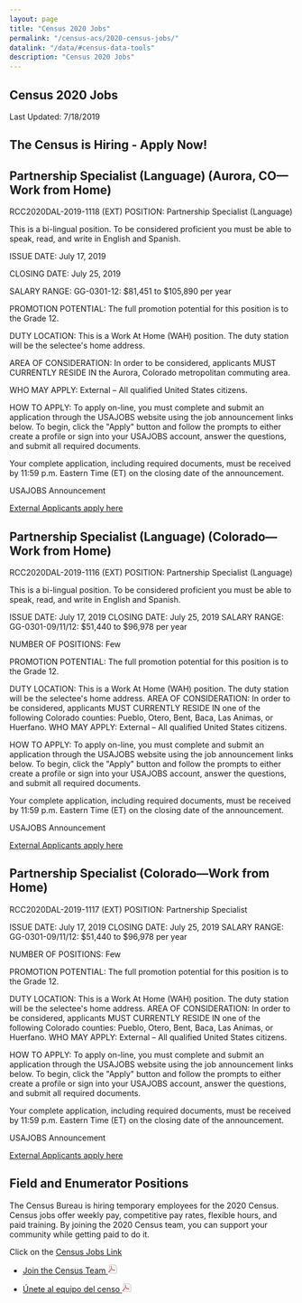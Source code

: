```yaml
---
layout: page
title: "Census 2020 Jobs"
permalink: "/census-acs/2020-census-jobs/"
datalink: "/data/#census-data-tools"
description: "Census 2020 Jobs"
---
```


## Census 2020 Jobs

Last Updated: 7/18/2019

## The Census is Hiring - Apply Now!

## Partnership Specialist (Language) (Aurora, CO—Work from Home)

RCC2020DAL-2019-1118 (EXT)
POSITION: Partnership Specialist (Language)

This is a bi-lingual position. To be considered proficient you must be able to speak, read, and write in English and Spanish.<br>

ISSUE DATE: July 17, 2019<br>

CLOSING DATE: July 25, 2019<br>

SALARY RANGE: GG-0301-12:  $81,451 to $105,890 per year<br>

PROMOTION POTENTIAL: The full promotion potential for this position is to the Grade 12.<br>

DUTY LOCATION: This is a Work At Home (WAH) position. The duty station will be the selectee's home address.<br>

AREA OF CONSIDERATION: In order to be considered, applicants MUST CURRENTLY RESIDE IN the Aurora, Colorado metropolitan commuting area.<br>

WHO MAY APPLY: External – All qualified United States citizens.<br>

HOW TO APPLY: To apply on-line, you must complete and submit an application through the USAJOBS website using the job announcement links below. To begin, click the "Apply" button and follow the prompts to either create a profile or sign into your USAJOBS account, answer the questions, and submit all required documents.<br>

Your complete application, including required documents, must be received by 11:59 p.m. Eastern Time (ET) on the closing date of the announcement.<br>

USAJOBS Announcement<br>

[External Applicants apply here](https://www.usajobs.gov/GetJob/ViewDetails/539516800?#)

## Partnership Specialist (Language) (Colorado—Work from Home)
RCC2020DAL-2019-1116 (EXT)
POSITION: Partnership Specialist (Language)

This is a bi-lingual position. To be considered proficient you must be able to speak, read, and write in English and Spanish.

ISSUE DATE: July 17, 2019
CLOSING DATE: July 25, 2019
SALARY RANGE: GG-0301-09/11/12:  $51,440 to $96,978 per year

NUMBER OF POSITIONS: Few

PROMOTION POTENTIAL: The full promotion potential for this position is to the Grade 12.

DUTY LOCATION: This is a Work At Home (WAH) position. The duty station will be the selectee's home address.
AREA OF CONSIDERATION: In order to be considered, applicants MUST CURRENTLY RESIDE IN one of the following Colorado counties:  Pueblo, Otero, Bent, Baca, Las Animas, or Huerfano.
WHO MAY APPLY: External – All qualified United States citizens.

HOW TO APPLY: To apply on-line, you must complete and submit an application through the USAJOBS website using the job announcement links below. To begin, click the "Apply" button and follow the prompts to either create a profile or sign into your USAJOBS account, answer the questions, and submit all required documents.

Your complete application, including required documents, must be received by 11:59 p.m. Eastern Time (ET) on the closing date of the announcement.

USAJOBS Announcement

[External Applicants apply here](https://www.usajobs.gov/GetJob/ViewDetails/539516200?#)

## Partnership Specialist (Colorado—Work from Home)

RCC2020DAL-2019-1117 (EXT)
POSITION: Partnership Specialist  

ISSUE DATE: July 17, 2019
CLOSING DATE: July 25, 2019
SALARY RANGE: GG-0301-09/11/12:  $51,440 to $96,978 per year

NUMBER OF POSITIONS: Few

PROMOTION POTENTIAL: The full promotion potential for this position is to the Grade 12.

DUTY LOCATION: This is a Work At Home (WAH) position. The duty station will be the selectee's home address.
AREA OF CONSIDERATION: In order to be considered, applicants MUST CURRENTLY RESIDE IN one of the following Colorado counties:  Pueblo, Otero, Bent, Baca, Las Animas, or Huerfano.
WHO MAY APPLY: External – All qualified United States citizens.

HOW TO APPLY: To apply on-line, you must complete and submit an application through the USAJOBS website using the job announcement links below. To begin, click the "Apply" button and follow the prompts to either create a profile or sign into your USAJOBS account, answer the questions, and submit all required documents.

Your complete application, including required documents, must be received by 11:59 p.m. Eastern Time (ET) on the closing date of the announcement.

USAJOBS Announcement

[External Applicants apply here](https://www.usajobs.gov/GetJob/ViewDetails/539516600?#)


## Field and Enumerator Positions
The Census Bureau is hiring temporary employees for the 2020 Census. Census jobs offer weekly pay, competitive pay rates, flexible hours, and paid training. By joining the 2020 Census team, you can support your community while getting paid to do it.  

Click on the [Census Jobs Link](https://2020census.gov/jobs?utm_campaign=20190228msc20s1ccrcrsc&utm_medium=email&utm_source=govdelivery)

* [Join the Census Team ![pdf](/images/page_white_acrobat.png 'download pdf file')](https://drive.google.com/open?id=1qNtXrjcCS9ctbpR5J-lfc1eBvC3bDJ6h)

* [Únete al equipo del censo ![pdf](/images/page_white_acrobat.png 'descargar archivo pdf')](https://drive.google.com/open?id=1dazKUFOSc1EtuAMk1xgyjco8Ec7Uqk5L) 
